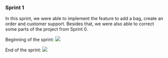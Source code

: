
### Sprint 1

In this sprint, we were able to implement the feature to add a bag, create an order and customer support. Besides that, we were also able to correct some parts of the project from Sprint 0.

Beginning of the sprint:
<img src="https://github.com/FEUP-LEIC-ES-2023-24/2LEIC10T3/blob/a102e1bd8064531a111e51330c549911d4c6678d/images/sprint1initial.png">

End of the sprint:
<img src="https://github.com/FEUP-LEIC-ES-2023-24/2LEIC10T3/blob/a102e1bd8064531a111e51330c549911d4c6678d/images/sprint1final.png">
